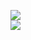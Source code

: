 [![](https://img.shields.io/badge/Made%20With-Github%20Spray-lightgrey.svg?style=for-the-badge&logo=github)](https://github.com/Annihil/github-spray#15696)  
[![](https://i.imgur.com/2DrTn0Z.gif)](https://github.com/Annihil/github-spray)